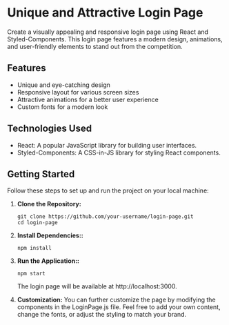 # Unique and Attractive Login Page

Create a visually appealing and responsive login page using React and Styled-Components. This login page features a modern design, animations, and user-friendly elements to stand out from the competition.

## Features

- Unique and eye-catching design
- Responsive layout for various screen sizes
- Attractive animations for a better user experience
- Custom fonts for a modern look

## Technologies Used

- React: A popular JavaScript library for building user interfaces.
- Styled-Components: A CSS-in-JS library for styling React components.

## Getting Started

Follow these steps to set up and run the project on your local machine:

1. **Clone the Repository:**

   ```shell
   git clone https://github.com/your-username/login-page.git
   cd login-page
   ```
2. **Install Dependencies::**

   ```shell
   npm install
   ```
3. **Run the Application::**

   ```shell
   npm start
   ```
   The login page will be available at http://localhost:3000.
4. **Customization:**
   You can further customize the page by modifying the components in the LoginPage.js file. Feel free to add your own content, change the fonts, or adjust the styling to match your brand.
